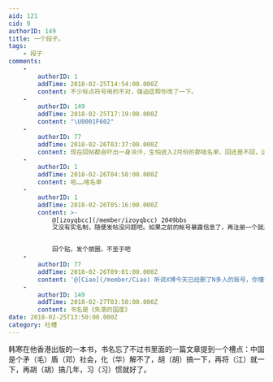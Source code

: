 ```yaml
---
aid: 121
cid: 9
authorID: 149
title: 一个段子。
tags:
    - 段子
comments:
    -
        authorID: 1
        addTime: 2018-02-25T14:54:00.000Z
        content: 不少标点符号用的不对，强迫症帮你改了一下。
    -
        authorID: 149
        addTime: 2018-02-25T17:19:00.000Z
        content: "\U0001F602"
    -
        authorID: 77
        addTime: 2018-02-26T03:37:00.000Z
        content: 现在回帖都会吓出一身冷汗，生怕进入2月份的那啥名单，回还是不回，这是个问题。
    -
        authorID: 1
        addTime: 2018-02-26T04:58:00.000Z
        content: 哈……啥名单
    -
        authorID: 1
        addTime: 2018-02-26T05:16:00.000Z
        content: >-
            @[izoyqbcc](/member/izoyqbcc) 2049bbs
            又没有实名制，随便发帖没问题吧。如果之前的帐号暴露信息了，再注册一个就是了。


            回个贴，发个朋圈，不至于吧
    -
        authorID: 77
        addTime: 2018-02-26T09:01:00.000Z
        content: '@[Ciao](/member/Ciao) 听说X博今天已经删了N多人的账号，你懂得。'
    -
        authorID: 149
        addTime: 2018-02-27T03:58:00.000Z
        content: 书名是《失落的国度》
date: 2018-02-25T13:50:00.000Z
category: 吐槽
---
```


韩寒在他香港出版的一本书，书名忘了不过书里面的一篇文章提到一个槽点：中国是个矛（毛）盾（邓）社会，化（华）解不了，胡（胡）搞一下，再将（江）就一下，再胡（胡）搞几年，习（习）惯就好了。
